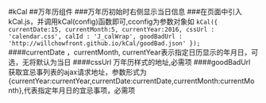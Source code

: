 #kCal
##万年历组件
###万年历初始时右侧显示当日信息
###在页面中引入kCal.js，并调用kCal(config)函数即可,cconfig为参数对象如
`kCal({
		currentDate:15,
		currentMonth:5,
		currentYear:2016,
		cssUrl : 'calendar.css',
		calId : 'J_calWrap',
		goodBadUrl : 'http://willchowfront.github.io/kCal/goodBad.json'
});`
####currentDate ，currentMonth, currentYear表示指定日历显示的年月日，可选，无将默认为当日
####cssUrl 万年历样式的地址,必需项
####goodBadUrl 获取宜忌事列表的ajax请求地址，参数形式为{currentYear:currentYear,currentDate:currentDate,currentMonth:currentMonth},代表指定年月日的宜忌事项，必需项